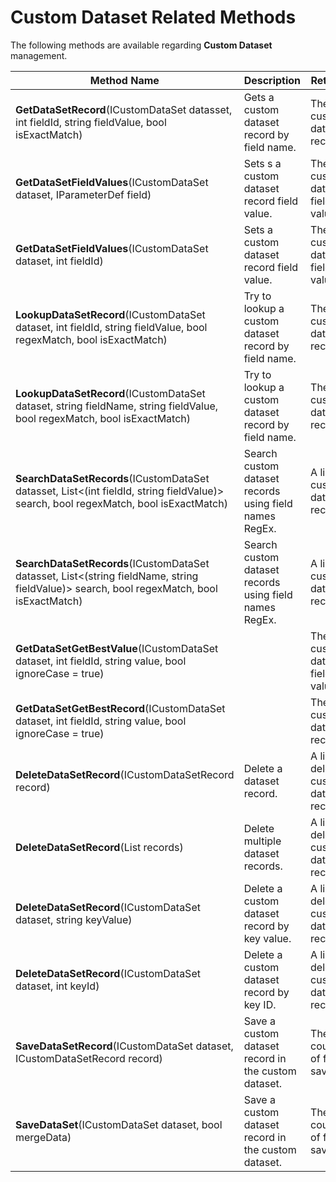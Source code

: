 # Custom Dataset Related Methods

The following methods are available regarding **Custom Dataset** management.

<table data-header-hidden><thead><tr><th width="254.33333333333331">Method Name</th><th>Description</th><th>Returns</th></tr></thead><tbody><tr><td><strong>GetDataSetRecord</strong>(ICustomDataSet datasset, int fieldId, string fieldValue, bool isExactMatch)</td><td>Gets a custom dataset record by field name.</td><td>The custom dataset record.</td></tr><tr><td><strong>GetDataSetFieldValues</strong>(ICustomDataSet dataset, IParameterDef field)</td><td>Sets s a custom dataset record field value.</td><td>The custom dataset field value.</td></tr><tr><td><strong>GetDataSetFieldValues</strong>(ICustomDataSet dataset, int fieldId)</td><td>Sets a custom dataset record field value.</td><td>The custom dataset field value.</td></tr><tr><td><strong>LookupDataSetRecord</strong>(ICustomDataSet dataset, int fieldId, string fieldValue, bool regexMatch, bool isExactMatch)</td><td>Try to lookup a custom dataset record by field name.</td><td>The custom dataset record.</td></tr><tr><td><strong>LookupDataSetRecord</strong>(ICustomDataSet dataset, string fieldName, string fieldValue, bool regexMatch, bool isExactMatch)</td><td>Try to lookup a custom dataset record by field name.</td><td>The custom dataset record.</td></tr><tr><td><strong>SearchDataSetRecords</strong>(ICustomDataSet datasset, List&#x3C;(int fieldId, string fieldValue)> search, bool regexMatch, bool isExactMatch)</td><td>Search custom dataset records using field names RegEx.</td><td>A list of custom dataset records.</td></tr><tr><td><strong>SearchDataSetRecords</strong>(ICustomDataSet datasset, List&#x3C;(string fieldName, string fieldValue)> search, bool regexMatch, bool isExactMatch)</td><td>Search custom dataset records using field names RegEx.</td><td>A list of custom dataset records.</td></tr><tr><td><strong>GetDataSetGetBestValue</strong>(ICustomDataSet dataset, int fieldId, string value, bool ignoreCase = true)</td><td></td><td>The custom dataset field value.</td></tr><tr><td><strong>GetDataSetGetBestRecord</strong>(ICustomDataSet dataset, int fieldId, string value, bool ignoreCase = true)</td><td></td><td>The custom dataset record.</td></tr><tr><td><strong>DeleteDataSetRecord</strong>(ICustomDataSetRecord record)</td><td>Delete a dataset record.</td><td>A list of deleted custom dataset records.</td></tr><tr><td><strong>DeleteDataSetRecord</strong>(List records)</td><td>Delete multiple dataset records.</td><td>A list of deleted custom dataset records.</td></tr><tr><td><strong>DeleteDataSetRecord</strong>(ICustomDataSet dataset, string keyValue)</td><td>Delete a custom dataset record by key value.</td><td>A list of deleted custom dataset records.</td></tr><tr><td><strong>DeleteDataSetRecord</strong>(ICustomDataSet dataset, int keyId)</td><td>Delete a custom dataset record by key ID.</td><td>A list of deleted custom dataset records.</td></tr><tr><td><strong>SaveDataSetRecord</strong>(ICustomDataSet dataset, ICustomDataSetRecord record)</td><td>Save a custom dataset record in the custom dataset.</td><td>The count of fields saved.</td></tr><tr><td><strong>SaveDataSet</strong>(ICustomDataSet dataset, bool mergeData)</td><td>Save a custom dataset record in the custom dataset.</td><td>The count of fields saved.</td></tr></tbody></table>
